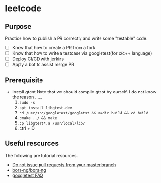 # leetcode

## Purpose

Practice how to publish a PR correctly and write some "testable" code. 
- [ ] Know that how to create a PR from a fork
- [ ] Know that how to write a testcase via googletest(for c/c++ language)
- [ ] Deploy CI/CD with jerkins
- [ ] Apply a bot to assist merge PR

## Prerequisite

* Install gtest
  Note that we should compile gtest by ourself. I do not know the reason ......  
  1. `sudo -s`
  2. `apt install libgtest-dev`
  3. `cd /usr/src/googletest/googletst && mkdir build && cd build`
  4. `cmake ../ && make`
  5. `cp libgtest*.a /usr/local/lib/`
  6. ctrl + D


## Useful resources

The following are tutorial resources.  
* [Do not issue pull requests from your master branch](https://blog.jasonmeridth.com/posts/do-not-issue-pull-requests-from-your-master-branch)
* [bors-ng/bors-ng](https://github.com/bors-ng/bors-ng)
* [googletest FAQ](https://github.com/doo/googletest/blob/master/wiki/FAQ.wiki)
